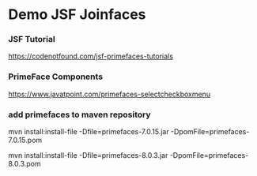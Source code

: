 # Demo JSF Joinfaces

### JSF Tutorial

https://codenotfound.com/jsf-primefaces-tutorials

### PrimeFace Components

https://www.javatpoint.com/primefaces-selectcheckboxmenu


### add primefaces to maven repository

mvn install:install-file -Dfile=primefaces-7.0.15.jar -DpomFile=primefaces-7.0.15.pom

mvn install:install-file -Dfile=primefaces-8.0.3.jar -DpomFile=primefaces-8.0.3.pom

